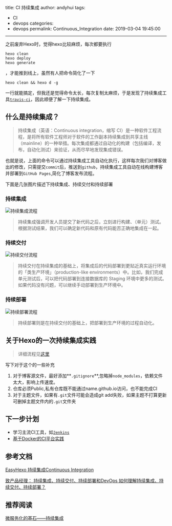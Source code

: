 title: CI 持续集成
author: andyhui
tags:
  - CI
  - devops
categories:
  - devops
permalink: Continuous_Integration
date: 2019-03-04 19:45:00
---
之前废弃Hexo时，觉得hexo比较麻烦，每次都要执行
```
hexo clean
hexo deploy
hexo generate
```
，才能推到线上，虽然有人把命令简化了一下
```
hexo clean && hexo d -g
```
一行就能搞定，但我还是觉得命令太长，每次复制太麻烦，于是发现了持续集成工具[`travis-ci`](https://www.travis-ci.org/)，因此顺便了解一下持续集成。
<!-- more -->

## 什么是持续集成？
> 持续集成（英语：Continuous integration，缩写 CI）是一种软件工程流程，是将所有软件工程师对于软件的工作副本持续集成到共享主线（mainline）的一种举措。每次集成都通过自动化的构建（包括编译，发布，自动化测试）来验证，从而尽早地发现集成错误。

也就是说，上面的命令可以通过持续集成工具自动化执行，这样每次我们对博客做出的修改，只需提交`commit`后，推送到`github`，持续集成工具自动在线构建博客并部署到`GitHub Pages`,简化了博客发布流程。

下面是几张图片描述下持续集成、持续交付和持续部署
### 持续集成
![持续集成流程](http://githubblog.andyhui.top/image/Continuous_Integration%E6%8C%81%E7%BB%AD%E9%9B%86%E6%88%90%20Continuous%20Integration.jpeg)
> 持续集成强调开发人员提交了新代码之后，立刻进行构建、（单元）测试。根据测试结果，我们可以确定新代码和原有代码能否正确地集成在一起。

### 持续交付
![持续交付流程](http://githubblog.andyhui.top/image/Continuous_Integration%E6%8C%81%E7%BB%AD%E4%BA%A4%E4%BB%98%20Continuous%20Delivery.jpeg)
> 持续交付在持续集成的基础上，将集成后的代码部署到更贴近真实运行环境的「类生产环境」（production-like environments）中。比如，我们完成单元测试后，可以把代码部署到连接数据库的 Staging 环境中更多的测试。如果代码没有问题，可以继续手动部署到生产环境中。

### 持续部署
![持续部署流程](http://githubblog.andyhui.top/image/Continuous_Integration%E6%8C%81%E7%BB%AD%E9%83%A8%E7%BD%B2%20Continuous%20Deployment.jpeg)
> 持续部署则是在持续交付的基础上，把部署到生产环境的过程自动化。


## 关于Hexo的一次持续集成实践

> 详细流程见[这里](https://easyhexo.com/1-Hexo-install-and-config/1-5-continuous-integration.html#%E6%B3%A8%E5%86%8C-travis-ci-%E8%B4%A6%E5%8F%B7%EF%BC%8C%E7%BB%91%E5%AE%9A-github-%E8%B4%A6%E6%88%B7)

写下对于这个的一些补充
1. 对于博客源文件，最好添加**`.gitignore`**,忽略掉`node_modules`，依赖文件太大，影响上传速度。
2. 仓库必须Public,私有仓库既不能通过name.github.io访问，也不能完成CI
3. 对于主题文件，如果有`.git`文件可能会造成git add失败，如果主题不打算更新可删掉主题文件内的`.git`文件夹

## 下一步计划
- 学习主流CI工具，如[`Jenkins`](https://juejin.im/entry/565fbc6c60b215d646403d33)
- [基于Docker的CI平台实践](https://juejin.im/entry/5a2a269df265da43052e8878)


## 参考文档
[EasyHexo 持续集成Continuous Integration
](https://easyhexo.com/1-Hexo-install-and-config/1-5-continuous-integration.html#%E4%BB%80%E4%B9%88%E6%98%AF%E6%8C%81%E7%BB%AD%E9%9B%86%E6%88%90%EF%BC%9F)

[致产品经理： 持续集成、持续交付、持续部署和DevOps
](https://blog.csdn.net/jjm1437/article/details/71601450)
[如何理解持续集成、持续交付、持续部署？
](https://www.zhihu.com/question/23444990)
## 推荐阅读
[微服务化的基石——持续集成
](https://zhuanlan.zhihu.com/p/33206437)